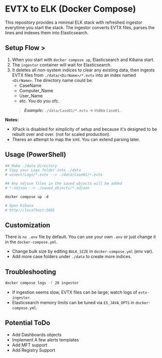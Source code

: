 # EVTX to ELK (Docker Compose)

This repository provides a minimal ELK stack with refreshed ingestor everytime you start the stack. The ingestor converts EVTX files, parses the lines and indexes them into Elasticsearch.

## Setup Flow >

1. When you start with `docker compose up`, Elasticsearch and Kibana start.
2. The `ingestor` container will wait for Elasticsearch.
3. It deletes all non-system indices to clear any existing data, then ingests EVTX files from `./data/<DirName>/*.evtx` into an index named `<DirName>`. The directory name could be:
   - CaseName
   - Computer_Name
   - User_Name
   - etc. You do you ofc.
    > _**Example:**_ `./data/Case01/*.evtx` -> index `Case01`.

**Notes:**

- XPack is disabled for simplicity of setup and because it's designed to be rebuilt over and over. (not for scaled production).
- Theres an attempt to map the xml.
  You can extend parsing later.

## Usage (PowerShell)

```powershell
## Make ./data Directory
# Copy your Logs folder into ./data
# winevt/Logs/*.evtx --> ./data/Case01/*.evtx

## Any ndjson files in the saved_objects will be added
# *.ndjson --> ./saved_objects/*.ndjson

docker compose up -d

# Open Kibana
# http://localhost:5601
```

## Customization

There is `no .env` file by default. You can use your own `.env` or just change it in the `docker-compose.yml`.

- Change bulk size by editing `BULK_SIZE` in `docker-compose.yml` (env var).
- Add more case folders under `./data` to create more indices.

## Troubleshooting

```bash
docker compose logs -f 20 ingestor
```

- If ingestion seems slow, EVTX files can be large; watch logs of `evtx-ingestor`.
- Elasticsearch memory limits can be tuned via `ES_JAVA_OPTS` in `docker-compose.yml`.


## Potential ToDo

- Add Dashboards objects
- Implement A few alerts templates
- Add MFT support
- Add Registry Support
